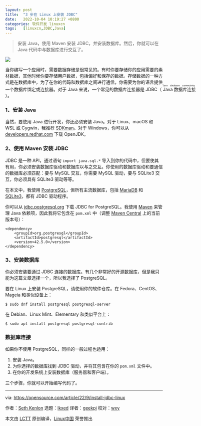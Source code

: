 ```yaml
---
layout: post
title:	"3 步在 Linux 上安装 JDBC"
date:	2022-10-04 10:19:27 +0800 
categories:	软件开发 linuxcn 
tags:	[linuxcn,JDBC,Java]
---
```




> 
> 安装 Java，使用 Maven 安装 JDBC，并安装数据库。然后，你就可以在 Java 代码中与数据库进行交互了。
> 
> 
> 


![](/Asserts/Images//attachment/album/202210/04/101923dpc8nnzsz5xxpn1x.jpg)


当你编写一个应用时，需要数据存储是很常见的。有时你要存储你的应用需要的素材数据，其他时候你要存储用户数据，包括偏好和保存的数据。存储数据的一种方式是在数据库中，为了在你的代码和数据库之间进行通信，你需要为你的语言提供一个数据库绑定或连接器。对于 Java 来说，一个常见的数据库连接器是 JDBC（<ruby> Java 数据库连接 <rt>  Java database connectivity </rt></ruby>）。


### 1、安装 Java


当然，要使用 Java 进行开发，你还必须安装 Java。对于 Linux、macOS 和 WSL 或 Cygwin，我推荐 [SDKman](https://opensource.com/article/22/3/manage-java-versions-sdkman)。对于 Windows，你可以从 [developers.redhat.com](https://developers.redhat.com/products/openjdk/download?intcmp=7013a000002qLH8AAM) 下载 OpenJDK。


### 2、使用 Maven 安装 JDBC


JDBC 是一种 API，通过语句 `import java.sql.*` 导入到你的代码中，但要使其有用，你必须安装数据库驱动和数据库以与之交互。你使用的数据库驱动和要通信的数据库必须匹配：要与 MySQL 交互，你需要 MySQL 驱动，要与 SQLite3 交互，你必须具有 SQLite3 驱动等等。


在本文中，我使用 [PostgreSQL](http://LINK-TO-POSTGRESQL-INTRO-ARTICLE)，但所有主流数据库，包括 [MariaDB](https://www.redhat.com/sysadmin/mysql-mariadb-introduction) 和 [SQLite3](https://opensource.com/article/21/2/sqlite3-cheat-sheet)，都有 JDBC 驱动程序。


你可以从 [jdbc.postgresql.org](https://jdbc.postgresql.org/download.html) 下载 JDBC for PostgreSQL。我使用 [Maven](https://opensource.com/article/22/3/maven-manage-java-dependencies) 来管理 Java 依赖项，因此我将它包含在 `pom.xml` 中（调整 [Maven Central](https://mvnrepository.com/artifact/org.postgresql/postgresql) 上的当前版本号）：



```
<dependency>
    <groupId>org.postgresql</groupId>
    <artifactId>postgresql</artifactId>
    <version>42.5.0</version>
</dependency>

```

### 3、安装数据库


你必须安装要通过 JDBC 连接的数据库。有几个非常好的开源数据库，但是我只能为这篇文章选择一个，所以我选择了 PostgreSQL。


要在 Linux 上安装 PostgreSQL，请使用你的软件仓库。在 Fedora、CentOS、Mageia 和类似设备上：



```
$ sudo dnf install postgresql postgresql-server

```

在 Debian、Linux Mint、Elementary 和类似平台上：



```
$ sudo apt install postgresql postgresql-contrib

```

### 数据库连接


如果你不使用 PostgreSQL，同样的一般过程也适用：


1. 安装 Java。
2. 为你选择的数据库找到 JDBC 驱动，并将其包含在你的 `pom.xml` 文件中。
3. 在你的开发系统上安装数据库（服务器和客户端）。


三个步骤，你就可以开始编写代码了。




---


via: <https://opensource.com/article/22/9/install-jdbc-linux>


作者：[Seth Kenlon](https://opensource.com/users/seth) 选题：[lkxed](https://github.com/lkxed) 译者：[geekpi](https://github.com/geekpi) 校对：[wxy](https://github.com/wxy)


本文由 [LCTT](https://github.com/LCTT/TranslateProject) 原创编译，[Linux中国](https://linux.cn/) 荣誉推出
